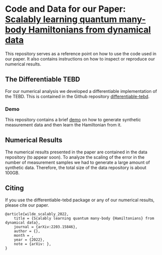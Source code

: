 # Code and Data for our Paper: [Scalably learning quantum many-body Hamiltonians from dynamical data](https://www.arxiv.org/abs/???)
This repository serves as a reference point on how to use the code used in our paper.
It also contains instructions on how to inspect or reproduce our numerical results.

## The Differentiable TEBD
For our numerical analysis we developed a differentiable implementation of the TEBD.
This is contained in the Github repository [differentiable-tebd](https://www.github.com/frederikwilde/differentiable-tebd).

### Demo
This repository contains a brief [demo](https://github.com/frederikwilde/scalable-dynamical-hamiltonian-learning/tree/main/demo) on how to generate synthetic measurement data and then learn the Hamiltonian from it.

## Numerical Results
The numerical results presented in the paper are contained in the data repository (to appear soon).
To analyze the scaling of the error in the number of measurement samples we had to generate a large amount of synthetic data.
Therefore, the total size of the data repository is about 100GB.

## Citing
If you use the differentiable-tebd package or any of our numerical results, please cite our paper.
```
@article{wilde_scalably_2022,
	title = {Scalably learning quantum many-body {Hamiltonians} from dynamical data},
	journal = {arXiv:2203.15846},
	author = {},
	month = ,
	year = {2022},
	note = {arXiv: },
}
```
